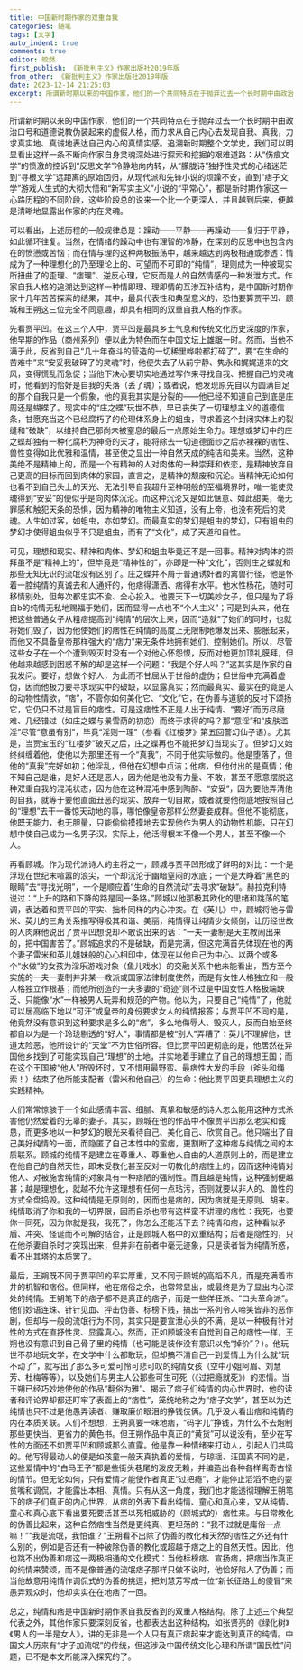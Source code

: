 ```yaml
---
title: 中国新时期作家的双重自我
categories: 随笔
tags: [文学]
auto_indent: true
comments: true
editor: 皎然
first_publish: 《新批判主义》作家出版社2019年版
from_other: 《新批判主义》作家出版社2019年版
date: 2023-12-14 21:25:03
excerpt: 所谓新时期以来的中国作家，他们的一个共同特点在于抛弃过去一个长时期中由政治口号和道德说教伪装起来的虚假人格，而力求从自己内心去发现自我、真我，力求真实地、真诚地表达自己内心的真情实感。追溯新时期整个文学史，我们可以明显看出这样一条不断向作家自身灵魂深处进行探索和挖掘的艰难道路：从“伤痕文学”的愤激的控诉到“反思文学”冷静地向内转，从“朦胧诗”独抒性灵式的心绪迷茫到“寻根文学”远距离的原始回归，从现代派和先锋小说的烦躁不安，直到“痞子文学”游戏人生式的大彻大悟和“新写实主义”小说的“平常心”，都是新时期作家这一心路历程的不同阶段，这些阶段总的说来一个比一个更深人，并且越到后来，便越是清晰地显露出作家的内在灵魂。
---
```

所谓新时期以来的中国作家，他们的一个共同特点在于抛弃过去一个长时期中由政治口号和道德说教伪装起来的虚假人格，而力求从自己内心去发现自我、真我，力求真实地、真诚地表达自己内心的真情实感。追溯新时期整个文学史，我们可以明显看出这样一条不断向作家自身灵魂深处进行探索和挖掘的艰难道路：从“伤痕文学”的愤激的控诉到“反思文学”冷静地向内转，从“朦胧诗”独抒性灵式的心绪迷茫到“寻根文学”远距离的原始回归，从现代派和先锋小说的烦躁不安，直到“痞子文学”游戏人生式的大彻大悟和“新写实主义”小说的“平常心”，都是新时期作家这一心路历程的不同阶段，这些阶段总的说来一个比一个更深人，并且越到后来，便越是清晰地显露出作家的内在灵魂。

可以看出，上述历程的一般规律总是：躁动——平静——再躁动——复归于平静，如此循环往复。当然，在情绪的躁动中也有理智的冷静，在深刻的反思中也包含内在的愤懑或苦恼；而在情与理的这种两极振荡中，越来越达到两极相通或渗透：情成为了一种理想化的乃至理论上的、可望而不可即的“纯情”，理则成为一种被现实所扭曲了的歪理、“痞理”、逆反心理，它反而是人的自然情感的一种发泄方式。作家自我人格的追溯达到这样一种情即理、理即情的互渗互补结构，是中国新时期作家十几年苦苦探索的结果，其中，最具代表性和典型意义的，恐怕要算贾平凹、顾城和王朔这三位完全不同意趣，却具有相同的双重自我人格的作家。

先看贾平凹。在这三个人中，贾平凹是最具乡土气息和传统文化历史深度的作家，他早期的作品（商州系列）便以此为特色而在中国文坛上雄踞一时。然而，当他不满于此，反省到自己“几十年奋斗的营造的一切稀里哗啦都打碎了”，要“在生命的苦难中”来“安妥我破碎了的灵魂”时，他便失去了从前宁静、隽永和娓娓道来的文风，变得慌乱而急促；当他下决心要切实地通过写作来寻找自我、把握自己的灵魂时，他看到的恰好是自我的失落（丢了魂）；或者说，他发现原先自以为圆满自足的那个自我只是一个假象，他的真我其实是分裂的——他已经不知道自己到底是庄周还是蝴蝶了。现实中的“庄之蝶”玩世不恭，早已丧失了一切理想主义的道德信条，甘愿充当这个已经腐朽了的伦理体系身上的蛆虫，寻求着这个封闭实体上的裂缝和“破缺”，以维持自己那尚未被窒息的最后一点原始生命力。理想或梦幻中的庄之蝶却独有一种化腐朽为神奇的天才，能将除去一切道德面纱之后赤裸裸的痞性、兽性变得如此优雅和温情，甚至使之显出一种自然天成的纯洁和美来。当然，这种美绝不是精神上的，而是一个有精神的人对肉体的一种崇拜和依恋，是精神放弃自己更高的目标而回到肉体的家园，直言之，是精神的颓废和沉沦。当精神无论如何也看不到自己头上的天光、无法引导自我超升至神明般的至福境界时，唯一能使灵魂得到“安妥”的便似乎是向肉体沉沦。而这种沉沦又是如此惬意、如此甜美，毫无罪感和触犯天条的恐惧，因为精神的唯物主义知道，没有上帝，也没有死后的灵魂。人生如过客，如蛆虫，亦如梦幻。而最真实的梦幻是蛆虫的梦幻，只有蛆虫的梦幻才使得蛆虫似乎不只是蛆虫，而有了“文化”，成了天道和自性。

可见，理想和现实、精神和肉体、梦幻和蛆虫毕竟还不是一回事。精神对肉体的崇拜虽不是“精神上的”，但毕竟是“精神性的”，亦即是一种“文化”，否则庄之蝶就和那些无知无识的流氓没有区别了。庄之蝶并不屑于普通诱奸者的禽兽行径，他是怀着一腔纯情的真诚去和人通奸的，他痞得潇洒、痞得有水平。他水性杨花，随时可移情别处，但每次都忠实不渝、全心投入。他要天下一切美妙女子，但只是为了将自b的纯情无私地赐福于她们，因而显得一点也不“个人主义”；可是到头来，他在把这些普通女子从粗痞提高到“纯情”的层次上来，因而“造就”了她们的同时，也就将她们毁了，因为他使她们的痞性在纯情的高度上无限制地爆发出来、膨胀起来，而他又不具备皇帝那样强大的“痞力”来无条件地拥有她们、控制她们。所以，尽管这些女子在一个个遭到毁灭时没有一个对他心怀怨恨，反而对他更加顶礼膜拜，但他越来越感到困惑不解的却是这样一个问题：“我是个好人吗？”这其实是作家的自我发问。要好，想做个好人，为此而不甘屈从于世俗的虚伪；但世俗中充满着虚伪，因而他极力要寻求现实中的破缺，以显露真实；然而最真实、最实在的竟是人的动物性情欲，“痞”，不管你如何美化它、“文化”它，在伪善与道貌的反衬下颂扬它，它仍只不过是盲目的痞性。可是这痞性不正是人出于纯情、“要好”而历尽磨难、几经错过（如庄之蝶与景雪荫的初恋）而终于求得的吗？那“意淫”和“皮肤滥淫”尽管“意虽有别”，毕竟“淫则一理”（参看《红楼梦》第五回警幻仙子语）。尤其是，当贾宝玉的“红楼梦”破灭之后，庄之蝶再也不能把梦幻当现实了。但梦幻又始终纠缠着他，使他以为那里还有一个“真我”，不同于他实际做的。他是堕落了，但他的“真我”完好如初；他淫乱，但他在幻想中贞洁；他痞，但他付出的是真情；他不知自己是谁，是好人还是恶人，因为他是他没有力量、不敢，甚至不愿意摆脱这种双重自我的混沌状态，因为他在这种混沌中感到陶醉、“安妥”，因为要他弄清他的自我，就等于要他直面丑恶的现实、放弃一切自欺，或者就要他彻底地按照自己的“理想”去干一番惊天动地的事，哪怕像皇帝那样公然妻妾成群。但他不能彻底，他既无能力，也无胆量，只能偷偷摸摸地去实现他作为男人的动物性机能，只在幻想中使自己成为一名男子汉。实际上，他活得根本不像一个男人，甚至不像一个人。

再看顾城。作为现代派诗人的主将之一，顾城与贾平凹形成了鲜明的对比：一个是浮现在世纪末喧嚣的浪尖，一个却沉沦于幽暗窒闷的水底；一个是大睁着“黑色的眼睛”去“寻找光明”，一个是顺应着“生命的自然流动”去寻求“破缺”。赫拉克利特说过：“上升的路和下降的路是同一条路。”顾城以他那极其欧化的思绪和跳荡的笔调，表达着和贾平凹的平实、拙朴同样的内心冲突。在《英儿》中，顾城将他与雷米、英儿的三角关系描写得极其和谐、美丽，纯情得让纯情少女倾倒，让历经世故的人肉麻他说出了贾平凹想说却不敢说出来的话：“一夫一妻制是天主教闹出来的，把中国害苦了。”顾城追求的不是破缺，而是完满，但这完满首先体现在他的两个妻子雷米和英儿姐妹般的心心相印中，体现在以他自己为中心、以两个或多个“水做”的女孩为淫乐游戏对象（鱼儿戏水）的交融关系中他未能看出，西方至今实施的一夫一妻制并非某一教派或国家法律制度使然，而是有女性人格独立和一般人格独立作根基；而他所创造的一夫多妻的“奇迹”则不过是中国女性人格极端缺乏、只能像“水”一样被男人玩弄和规范的产物。他以为，只要自己“纯情”了，他就可以居高临下地以“可汗”或皇帝的身份要求女人的纯情报答；与贾平凹不同的是，他竟然没有意识到这种要求是多么的“痞”，多么地侮辱人、毁灭人，反而自始至终都自以为是一个玲珑剔透的“好人”，事情都是被“别人”弄糟了：英儿不理解他，世道太险恶，他所设计的“天堂”不为世俗所容。但比贾平凹更彻底的是，他居然在异国他乡找到了可能实现自己“理想”的土地，并实地着手建立了自己的理想王国；而在这个王国被“他人”所毁坏时，又不惜用最野蛮、最痞性大发的手段（斧头和绳索！）结束了他所能支配者（雷米和他自己）的生命：他比贾平凹更具理想主义的实践精神。

人们常常惊骇于一个如此感情丰富、细腻、真挚和敏感的诗人怎么能用这种方式杀害他仍然爱着的无辜的妻子。其实，顾城在他的作品中不像贾平凹那么老实和诚恳，而更多地以一种梦幻的眼光来看待自己、美化自己、欣赏自己。他只端出了自己美好纯情的一面，而隐匿了自己本性中的蛮痞，更割断了这种痞与纯情之间的本质联系。顾城的纯情不是建立在尊重人、尊重他人自由的人道原则上的，而是建立在他自己的自然天性，即未受教化甚至反对一切教化的痞性上的，因而这种纯情对他人、对被施舍纯情的对象具有一种痞陋的强制性。而且越是纯情，这种强制便越甚；越是理想化，就越不允许这理想有任何一点玷污，否则就要以非人的、兽性的方式全盘捣毁。这种纯情是无原则的，因而也是痞的，因为痞就是无原则、胡来。纯情取消了你和我的一切界限，因而自杀也带有这样蛮不讲理的痞性：我死，也要你一同死，因为你就是我，我死了，你怎么还能活下去？纯情和痞，这种看似矛盾、冲突、怪诞而不可解的结合，正是顾城人格中的双重结构；后者是隐性的，只在他杀妻自杀时才突现出来，但并非在前者中毫无迹象，只是读者皆为纯情所惑，看不出其塔的本质罢了。

最后，王朔既不同于贾平凹的平实厚重，又不同于顾城的高蹈不凡，而是充满着市井的机智和痞俗。但同样，他在痞俗之余，也常常显出，或最终是为了显出内心深处的纯情。王朔笔下的痞子都不是真正的痞子，而是一些佯狂派、“口头革命派”。他们妙语连珠、针针见血、抨击伪善、标榜下贱，搞出一系列令人啼笑皆非的恶作剧，但却与一般的流氓行为不同，其实只是要宣泄心头的不满，是以一种极有针对性的方式在直抒性灵、显露真心。然而，正如顾城没有自觉到自己的痞性一样，王朔也没有意识到自己骨子里的纯情（也可能是装作没有意识以免“掉价”？）。他玩世不恭地玩文学，在文学中什么都敢玩，但却搞不清自己一到爱情上为什么就“玩不动了”，就写出了那么多可爱可怜可悲可叹的纯情女孩（空中小姐阿眉、刘慧芳、杜梅等等），以及她们与男主人公那些可生可死（《过把瘾就死》）的恋情。当王朔已经巧妙地使他的作品“翻俗为雅”、揭示了痞子们纯情的内心世界时，他的读者和评论界却都还盯牢了表面上的“痞性”，笼统地称之为“痞子文学”，甚至以为连纯情也只不过是他愚弄读者、赚取廉价眼泪的挣钱伎俩。几乎没人看出痞和纯情的内在本质关联。人们不想想，王朔真要一味地痞，“码字儿”挣钱，为什么不去炮制那些更快当、更省力的黄色书。但王朔作品中真正的“黄货”可以说没有，至少在写性的方面还不如贾平凹和顾城那么直露。他是靠一种情绪来打动人，引起人们共鸣的。他写得最动人的便是如孩童一般天真执着的爱情，与琼瑶、汪国真不同的是，这些爱情中的“白马王子”都是些街头巷尾的泼皮无赖，并编造出各种各样离奇古怪的情节。但无论如何，只有爱情才能使作者真正“过把瘾”，才能停止滔滔不绝的耍贫嘴和调侃，才能露出本相、真情。只有从这一角度，我们也才能透彻理解王朔笔下的痞子们真正的内心世界，从痞的外表下看出纯情、童心和真心来，又从纯情、童心和真心底下看出要死要活甚至以死相威胁的（顾城式的）痞性来。与日常教化的伪善比起来，这种自然痞性当然是更纯真、更坦荡的：“我不过就是庸俗一点嘛！”“我是流氓，我怕谁？”王朔看不出除了伪善的教化和天然的痞性之外还有什么别的，例如是否还有一种破除伪善的教化或超越于痞之上的自然天性。因此，他也跳不出伪善和痞这一两极相通的文化模式：当他标榜痞、宣扬痞，把痞当作真正的纯情来赞颂，而不是像普通的流氓痞子那样只做不说时，他恰好陷人了伪善；而当他故意用纯情作调侃式的伪善的挑逗，把刘慧芳写成一位“新长征路上的傻冒”来愚弄观众时，他却实实在在地痞了一回。

总之，纯情和痞是中国新时期作家自我反省到的双重人格结构。除了上述三个典型代表之外，其他作家只要深刻反省，也都表达出这种结构，如张贤亮的《绿化树》《男人的一半是女人》，讲的无非是一个人只有真正痞起来才能达到真正的纯情。中国文人历来有“才子加流氓”的传统，但这涉及中国传统文化心理和所谓“国民性”问题，已不是本文所能深入探究的了。
